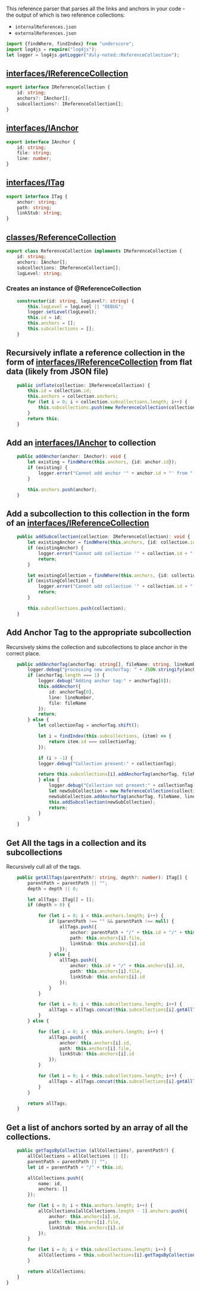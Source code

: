 





This reference parser that parses all the links and anchors in your code - the output of which is two reference collections:
* `internalReferences.json`
* `externalReferences.json`

```typescript
import {findWhere, findIndex} from "underscore";
import log4js = require("log4js");
let logger = log4js.getLogger("duly-noted::ReferenceCollection");

```

## [interfaces/IReferenceCollection](#interfaces/IReferenceCollection)

```typescript
export interface IReferenceCollection {
    id: string;
    anchors?: IAnchor[];
    subcollections?: IReferenceCollection[];
}

```

## [interfaces/IAnchor](#interfaces/IAnchor)

```typescript
export interface IAnchor {
    id: string;
    file: string;
    line: number;
}

```

## [interfaces/ITag](#interfaces/ITag)

```typescript
export interface ITag {
    anchor: string;
    path: string;
    linkStub: string;
}

```

## [classes/ReferenceCollection](#classes/ReferenceCollection)

```typescript
export class ReferenceCollection implements IReferenceCollection {
    id: string;
    anchors: IAnchor[];
    subcollections: IReferenceCollection[];
    logLevel: string;

```

### Creates an instance of @ReferenceCollection

```typescript
    constructor(id: string, logLevel?: string) {
        this.logLevel = logLevel || "DEBUG";
        logger.setLevel(logLevel);
        this.id = id;
        this.anchors = [];
        this.subcollections = [];
    }

```

## Recursively inflate a reference collection in the form of [interfaces/IReferenceCollection](../.././ts/classes/referenceCollection.ts.md#interfaces/IReferenceCollection)  from flat data (likely from JSON file)

```typescript
    public inflate(collection: IReferenceCollection) {
        this.id = collection.id;
        this.anchors = collection.anchors;
        for (let i = 0; i < collection.subcollections.length; i++) {
            this.subcollections.push(new ReferenceCollection(collection.subcollections[i].id, this.logLevel).inflate(collection.subcollections[i]));
        }
        return this;
    }

```

## Add an [interfaces/IAnchor](../.././ts/classes/referenceCollection.ts.md#interfaces/IAnchor)  to collection

```typescript
    public addAnchor(anchor: IAnchor): void {
        let existing = findWhere(this.anchors, {id: anchor.id});
        if (existing) {
            logger.error("Cannot add anchor '" + anchor.id + "' from " + anchor.file + ":" + anchor.line + " to '" + this.id + "' collection because it was already defined at " + existing.file + ":" + existing.line);
        }

        this.anchors.push(anchor);
    }

```

## Add a subcollection to this collection in the form of an [interfaces/IReferenceCollection](../.././ts/classes/referenceCollection.ts.md#interfaces/IReferenceCollection) 

```typescript
    public addSubcollection(collection: IReferenceCollection): void {
        let existingAnchor = findWhere(this.anchors, {id: collection.id});
        if (existingAnchor) {
            logger.error("Cannot add collection '" + collection.id + "' because it was already defined as an anchor " + existingAnchor.file + ":" + existingAnchor.line);
            return;
        }

        let existingCollection = findWhere(this.anchors, {id: collection.id});
        if (existingCollection) {
            logger.error("Cannot add collection '" + collection.id + "' because it was already defined as a subcollection of '" + collection.id +  "'");
            return;
        }

        this.subcollections.push(collection);
    }

```

## Add Anchor Tag to the appropriate subcollection
Recursively skims the collection and subcollections to place anchor in the correct place.

```typescript
    public addAnchorTag(anchorTag: string[], fileName: string, lineNumber: number): void {
        logger.debug("processing new anchorTag: " + JSON.stringify(anchorTag));
        if (anchorTag.length === 1) {
            logger.debug("Adding anchor tag:" + anchorTag[0]);
            this.addAnchor({
                id: anchorTag[0],
                line: lineNumber,
                file: fileName
            });
            return;
        } else {
            let collectionTag = anchorTag.shift();

            let i = findIndex(this.subcollections, (item) => {
                return item.id === collectionTag;
            });

            if (i > -1) {
            logger.debug("Collection present:" + collectionTag);

            return this.subcollections[i].addAnchorTag(anchorTag, fileName, lineNumber);
            } else {
                logger.debug("Collection not present:" + collectionTag);
                let newSubCollection = new ReferenceCollection(collectionTag);
                newSubCollection.addAnchorTag(anchorTag, fileName, lineNumber);
                this.addSubcollection(newSubCollection);
                return;
            }
        }
    }

```

## Get All the tags in a collection and its subcollections
Recursively cull all of the tags.

```typescript
    public getAllTags(parentPath?: string, depth?: number): ITag[] {
        parentPath = parentPath || "";
        depth = depth || 0;

        let allTags: ITag[] = [];
        if (depth > 0) {

            for (let i = 0; i < this.anchors.length; i++) {
                if (parentPath !== "" && parentPath !== null) {
                    allTags.push({
                        anchor: parentPath + "/" + this.id + "/" + this.anchors[i].id,
                        path: this.anchors[i].file,
                        linkStub: this.anchors[i].id
                    });
                } else {
                    allTags.push({
                        anchor: this.id + "/" + this.anchors[i].id,
                        path: this.anchors[i].file,
                        linkStub: this.anchors[i].id
                    });
                }
            }

            for (let i = 0; i < this.subcollections.length; i++) {
                allTags = allTags.concat(this.subcollections[i].getAllTags(parentPath + "/" + this.id,  depth + 1));
            }
        } else {

            for (let i = 0; i < this.anchors.length; i++) {
                allTags.push({
                    anchor: this.anchors[i].id,
                    path: this.anchors[i].file,
                    linkStub: this.anchors[i].id
                });
            }

            for (let i = 0; i < this.subcollections.length; i++) {
                allTags = allTags.concat(this.subcollections[i].getAllTags(null, depth + 1));
            }
        }

        return allTags;
    }

```

## Get a list of anchors sorted by an array of all the collections.

```typescript
    public getTagsByCollection (allCollections?, parentPath?) {
        allCollections = allCollections || [];
        parentPath = parentPath || "";
        let id = parentPath + "/" + this.id;

        allCollections.push({
            name: id,
            anchors: []
        });

        for (let i = 0; i < this.anchors.length; i++) {
            allCollections[allCollections.length - 1].anchors.push({
                anchor: this.anchors[i].id,
                path: this.anchors[i].file,
                linkStub: this.anchors[i].id
            });
        }

        for (let i = 0; i < this.subcollections.length; i++) {
            allCollections = this.subcollections[i].getTagsByCollection(allCollections, id);
        }

        return allCollections;
    }
}
```